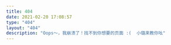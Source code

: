 ```yaml
---
title: 404
date: 2021-02-20 17:08:57
type: "404"
layout: "404"
description: "Oops～，我崩溃了！找不到你想要的页面 :(  小璐来教你吆"
---
```

